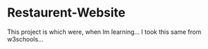 # Restaurent-Website
This project is which were, when Im learning... I took this same from w3schools...
